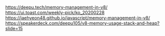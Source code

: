 

https://deepu.tech/memory-management-in-v8/
https://ui.toast.com/weekly-pick/ko_20200228
https://jaehyeon48.github.io/javascript/memory-management-in-v8/
https://speakerdeck.com/deepu105/v8-memory-usage-stack-and-heap?slide=15
